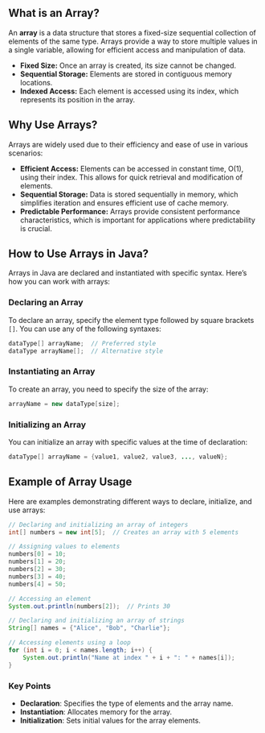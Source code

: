 
## What is an Array?

An **array** is a data structure that stores a fixed-size sequential collection of elements of the same type. Arrays provide a way to store multiple values in a single variable, allowing for efficient access and manipulation of data.

- **Fixed Size:** Once an array is created, its size cannot be changed.
- **Sequential Storage:** Elements are stored in contiguous memory locations.
- **Indexed Access:** Each element is accessed using its index, which represents its position in the array.

## Why Use Arrays?

Arrays are widely used due to their efficiency and ease of use in various scenarios:

- **Efficient Access:** Elements can be accessed in constant time, O(1), using their index. This allows for quick retrieval and modification of elements.
- **Sequential Storage:** Data is stored sequentially in memory, which simplifies iteration and ensures efficient use of cache memory.
- **Predictable Performance:** Arrays provide consistent performance characteristics, which is important for applications where predictability is crucial.

## How to Use Arrays in Java?

Arrays in Java are declared and instantiated with specific syntax. Here’s how you can work with arrays:

### Declaring an Array

To declare an array, specify the element type followed by square brackets `[]`. You can use any of the following syntaxes:
```java
dataType[] arrayName;  // Preferred style
dataType arrayName[];  // Alternative style
```

### Instantiating an Array

To create an array, you need to specify the size of the array:
```java
arrayName = new dataType[size];
```

### Initializing an Array

You can initialize an array with specific values at the time of declaration:
```java
dataType[] arrayName = {value1, value2, value3, ..., valueN};
```

## Example of Array Usage

Here are examples demonstrating different ways to declare, initialize, and use arrays:

```java
// Declaring and initializing an array of integers
int[] numbers = new int[5];  // Creates an array with 5 elements

// Assigning values to elements
numbers[0] = 10;
numbers[1] = 20;
numbers[2] = 30;
numbers[3] = 40;
numbers[4] = 50;

// Accessing an element
System.out.println(numbers[2]);  // Prints 30

// Declaring and initializing an array of strings
String[] names = {"Alice", "Bob", "Charlie"};

// Accessing elements using a loop
for (int i = 0; i < names.length; i++) {
    System.out.println("Name at index " + i + ": " + names[i]);
}
```

### Key Points

- **Declaration**: Specifies the type of elements and the array name.
- **Instantiation**: Allocates memory for the array.
- **Initialization**: Sets initial values for the array elements.
